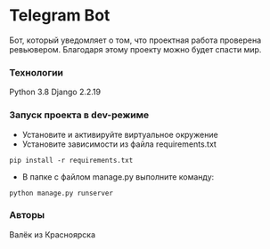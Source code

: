 ﻿# Telegram Bot
Бот, который уведомляет о том, что проектная работа проверена ревьювером.
Благодаря этому проекту можно будет спасти мир.
### Технологии
Python 3.8
Django 2.2.19
### Запуск проекта в dev-режиме
- Установите и активируйте виртуальное окружение
- Установите зависимости из файла requirements.txt
```
pip install -r requirements.txt
``` 
- В папке с файлом manage.py выполните команду:
```
python manage.py runserver
```
### Авторы
Валёк из Красноярска
